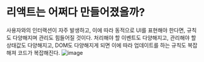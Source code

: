  # 리액트는 어쩌다 만들어졌을까?
사용자와의 인터랙션이 자주 발생하고, 이에 따라 동적으로 UI를 표현해야 한다면, 규칙도 다양해지며 관리도 힘들어질 것이다.
처리해야 할 이벤트도 다양해지고, 관리해야 할 상태값도 다양해지고, DOM도 다양해지게 되면 이에 따라 업데이트를 하는 규칙도 복잡해져 코드가 복잡해진다.
![image](https://github.com/user-attachments/assets/5d175f96-6a4f-47dc-bfd1-ea81eba5e393)

